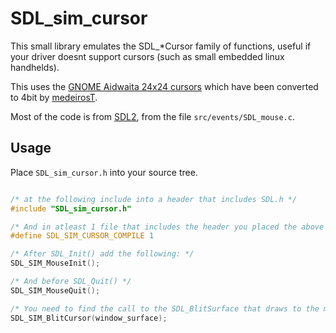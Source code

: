 # SDL_sim_cursor

This small library emulates the SDL_*Cursor family of functions, useful if your driver doesnt support cursors (such as small embedded linux handhelds).

This uses the [GNOME Aidwaita 24x24 cursors](https://github.com/manu-mannattil/adwaita-cursors) which have been converted to 4bit by [medeirosT](https://github.com/medeirosT/adwaita-2bit-cusors).


Most of the code is from [SDL2](https://github.com/libsdl-org/SDL), from the file `src/events/SDL_mouse.c`.


## Usage

Place `SDL_sim_cursor.h` into your source tree.

```C

/* at the following include into a header that includes SDL.h */
#include "SDL_sim_cursor.h"

/* And in atleast 1 file that includes the header you placed the above line in, add at the top of the file */
#define SDL_SIM_CURSOR_COMPILE 1

/* After SDL_Init() add the following: */
SDL_SIM_MouseInit();

/* And before SDL_Quit() */
SDL_SIM_MouseQuit();

/* You need to find the call to the SDL_BlitSurface that draws to the main window surface, call this to the surface. */
SDL_SIM_BlitCursor(window_surface);

```

